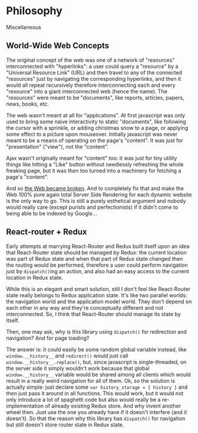 # Philosophy

Miscellaneous

## World-Wide Web Concepts

The original concept of the web was one of a network of "resources" interconnected with "hyperlinks": a user could query a "resource" by a "Universal Resource Link" (URL) and then travel to any of the connected "resources" just by navigating the corresponding hyperlinks, and then it would all repeat recursively therefore interconnecting each and every "resource" into a giant interconnected web (hence the name). The "resources" were meant to be "documents", like reports, articles, papers, news, books, etc.

The web wasn't meant at all for "applications". At first javascript was only used to bring some naive interactivity to static "documents", like following the cursor with a sprinkle, or adding christmas snow to a page, or applying some effect to a picture upon mouseover. Initially javascript was never meant to be a means of operating on the page's "content". It was just for "presentation" ("view"), not the "content".

Ajax wasn't originally meant for "content" too: it was just for tiny utility things like hitting a "Like" button without needlessly refreshing the whole freaking page, but it was then too turned into a machinery for fetching a page's "content".

And so [the Web became broken](https://ponyfoo.com/articles/stop-breaking-the-web). And to completely fix that and make the Web 100% pure again total Server Side Rendering for each dynamic website is the only way to go. This is still a purely esthetical argument and nobody would really care (except purists and perfectionists) if it didn't come to being able to be indexed by Google...

## React-router + Redux

Early attempts at marrying React-Router and Redux built itself upon an idea that React-Router state should be managed by Redux: the current location was part of Redux state and when that part of Redux state changed then the routing would be performed, therefore a user could perform navigation just by `dispatch()`ing an action, and also had an easy access to the current location in Redux state.

While this is an elegant and smart solution, still I don't feel like React-Router state really belongs to Redux application state. It's like two parallel worlds: the navigation world and the application model world. They don't depend on each other in any way and they're conceptually different and not interconnected. So, I think that React-Router should manage its state by itself.

Then, one may ask, why is this library using `dispatch()` for redirection and navigation? And for page loading?

The answer is: it could easily be some random global variable instead, like `window.__history__` and `redirect()` would just call `window.__history__.replace()`, but, since javascript is single-threaded, on the server side it simply wouldn't work because that global `window.__history__` variable would be shared among all clients which would result in a really weird navigation for all of them. Ok, so the solution is actually simple: just declare some `var history_storage = { history }` and then just pass it around in all functions. This would work, but it would not only introduce a lot of spaghetti code but also would really be a re-implementation of already existing Redux store. And why invent another wheel then. Just use the one you already have if it doesn't interfere (and it doesn't). So that the reason why this library has `dispatch()` for navigation but still doesn't store router state in Redux state.